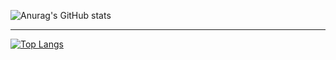 ![Anurag's GitHub stats](https://github-readme-stats.vercel.app/api?username=KazusaNakagawa&show_icons=true&theme=dark)

--- 
 
[![Top Langs](https://github-readme-stats.vercel.app/api/top-langs/?username=KazusaNakagawa&layout=compact)](https://github.com/anuraghazra/github-readme-stats)
